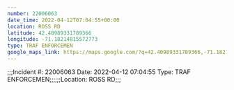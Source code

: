 ```yaml
---
number: 22006063
date_time: 2022-04-12T07:04:55+00:00
location: ROSS RD
latitude: 42.40989331789366
longitude: -71.18214815572773
type: TRAF ENFORCEMEN
google_maps_link: https://maps.google.com/?q=42.40989331789366,-71.18214815572773
---
```


;;;Incident #: 22006063   Date: 2022-04-12 07:04:55   Type: TRAF ENFORCEMEN;;;;;;Location: ROSS RD;;;
